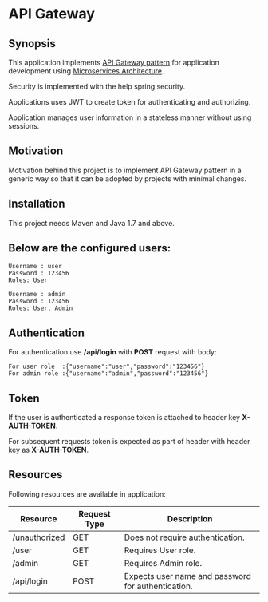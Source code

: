 # API Gateway

## Synopsis

This application implements [API Gateway pattern](http://microservices.io/patterns/apigateway.html) for application development using [Microservices Architecture](http://microservices.io/patterns/microservices.html). 

Security is implemented with the help spring security. 

Applications uses JWT to create token for authenticating and authorizing.

Application manages user information in a stateless manner without using sessions.

## Motivation

Motivation behind this project is to implement API Gateway pattern in a generic way so that it can be adopted by projects with minimal changes.

## Installation

This project needs Maven and Java 1.7 and above.

## Below are the configured users:

	Username : user
	Password : 123456
	Roles: User

	Username : admin
	Password : 123456
	Roles: User, Admin

## Authentication

For authentication use **/api/login** with **POST** request with body:
	
	For user role  :{"username":"user","password":"123456"}
	For admin role :{"username":"admin","password":"123456"}

## Token

If the user is authenticated a response token is attached to header key **X-AUTH-TOKEN**.

For subsequent requests token is expected as part of header with header key as **X-AUTH-TOKEN**.

## Resources

Following resources are available in application:

Resource     | Request Type  | Description
------------ | ------------- | -------------
/unauthorized| GET           | Does not require authentication.
/user  		 | GET           | Requires User role.
/admin       | GET           | Requires Admin role. 
/api/login   | POST          | Expects user name and password for authentication. 




